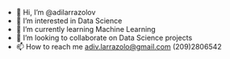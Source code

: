 - 👋 Hi, I’m @adilarrazolov
- 👀 I’m interested in Data Science 
- 🌱 I’m currently learning Machine Learning 
- 💞️ I’m looking to collaborate on Data Science projects 
- 📫 How to reach me adiv.larrazolo@gmail.com (209)2806542

<!---
adilarrazolov/adilarrazolov is a ✨ special ✨ repository because its `README.md` (this file) appears on your GitHub profile.
You can click the Preview link to take a look at your changes.
--->
